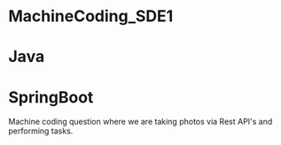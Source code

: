 # MachineCoding_SDE1
# Java
# SpringBoot

Machine coding question where we are taking photos via Rest API's and performing tasks.
